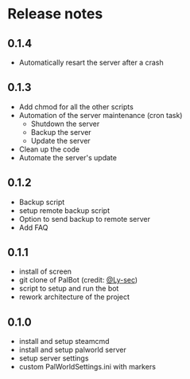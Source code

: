 # Release notes

## 0.1.4

- Automatically resart the server after a crash

## 0.1.3

- Add chmod for all the other scripts
- Automation of the server maintenance (cron task)
  - Shutdown the server
  - Backup the server
  - Update the server
- Clean up the code
- Automate the server's update

## 0.1.2

- Backup script
- setup remote backup script
- Option to send backup to remote server
- Add FAQ

## 0.1.1

- install of screen
- git clone of PalBot (credit: [@Ly-sec](https://github.com/Ly-sec/PalBot/tree/main))
- script to setup and run the bot
- rework architecture of the project

## 0.1.0

- install and setup steamcmd
- install and setup palworld server
- setup server settings
- custom PalWorldSettings.ini with markers
